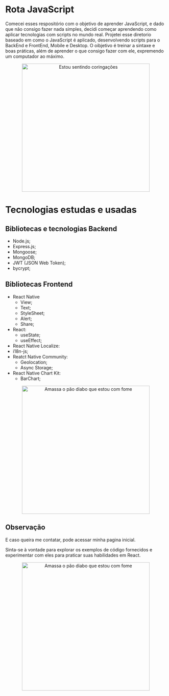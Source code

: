 # Rota JavaScript

Comecei esses respositório com o objetivo de aprender JavaScript, e dado que não consigo fazer nada simples, decidi começar aprendendo como aplicar tecnologias com scripts no mundo real. Projetei esse diretorio baseado em como o JavaScript é aplicado, desenvolvendo scripts para o BackEnd e FrontEnd, Mobile e Desktop. O oibjetivo é treinar a sintaxe e boas práticas, além de aprender o que consigo fazer com ele, expremendo um computador ao máximo.

<div align="center">
  <img src="./.readmeAssets/1.jpeg" width="400" alt="Estou sentindo coringações">
</div>

# Tecnologias estudas e usadas
## Bibliotecas e tecnologias  Backend

- Node.js;
- Express.js;
- Mongoose;
- MongoDB;
- JWT (JSON Web Token);
- bycrypt;

## Bibliotecas Frontend
- React Native
    - View;
    - Text;
    - StyleSheet;
    - Alert;
    - Share;
- React:
    - useState;
    - useEffect;
- React Native Localize:
- i18n-js;
- Reatct Native Community:
    - Geolocation;
    - Async Storage;
- React Native Chart Kit:
    - BarChart;

<div align="center">
  <img src="./.readmeAssets/2.jpeg" width="400" alt="Amassa o pão diabo que estou com fome">
</div>


## Observação

E caso queira me contatar, pode acessar minha pagina inicial.

Sinta-se à vontade para explorar os exemplos de código fornecidos e experimentar com eles para praticar suas habilidades em React.
<div align="center">
  <img src="./.readmeAssets/3.jpeg" width="400" alt="Amassa o pão diabo que estou com fome">
</div>
